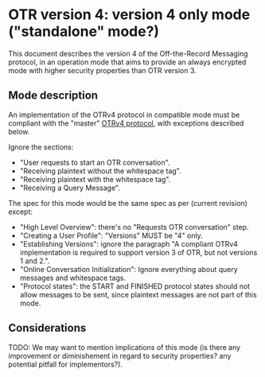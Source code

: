 # OTR version 4: version 4 only mode ("standalone" mode?)

This document describes the version 4 of the Off-the-Record Messaging protocol,
in an operation mode that aims to provide an always encrypted mode with higher
security properties than OTR version 3.

## Mode description

An implementation of the OTRv4 protocol in compatible mode must be compliant
with the "master" [OTRv4 protocol](../otrv4.md#table-of-contents), with
exceptions described below.

Ignore the sections:

- "User requests to start an OTR conversation".
- "Receiving plaintext without the whitespace tag".
- "Receiving plaintext with the whitespace tag".
- "Receiving a Query Message".

The spec for this mode would be the same spec as per (current revision) except:

- "High Level Overview": there's no "Requests OTR conversation" step.
- "Creating a User Profile": "Versions" MUST be "4" only.
- "Establishing Versions": ignore the paragraph "A compliant OTRv4
  implementation is required to support version 3 of OTR, but not versions
  1 and 2.".
- "Online Conversation Initialization": Ignore everything about query messages
  and whitespace tags.
- "Protocol states": the START and FINISHED protocol states should not allow
  messages to be sent, since plaintext messages are not part of this mode.

## Considerations

TODO: We may want to mention implications of this mode (is there any
improvement or diminishement in regard to security properties? any potential
pitfall for implementors?).
